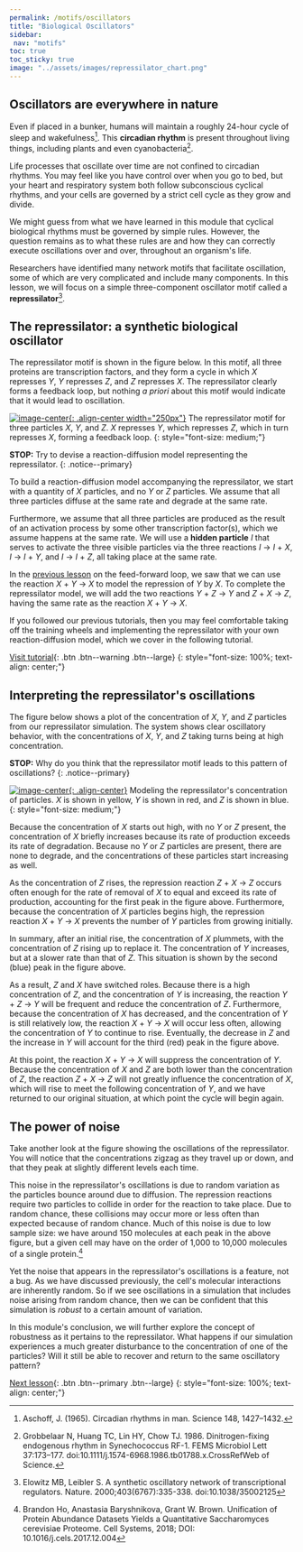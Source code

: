 ```yaml
---
permalink: /motifs/oscillators
title: "Biological Oscillators"
sidebar:
 nav: "motifs"
toc: true
toc_sticky: true
image: "../assets/images/repressilator_chart.png"
---
```


## Oscillators are everywhere in nature

Even if placed in a bunker, humans will maintain a roughly 24-hour cycle of sleep and wakefulness[^bunker]. This **circadian rhythm** is present throughout living things, including plants and even cyanobacteria[^bacteria].

Life processes that oscillate over time are not confined to circadian rhythms. You may feel like you have control over when you go to bed, but your heart and respiratory system both follow subconscious cyclical rhythms, and your cells are governed by a strict cell cycle as they grow and divide.

We might guess from what we have learned in this module that cyclical biological rhythms must be governed by simple rules. However, the question remains as to what these rules are and how they can correctly execute oscillations over and over, throughout an organism's life.

Researchers have identified many network motifs that facilitate oscillation, some of which are very complicated and include many components. In this lesson, we will focus on a simple three-component oscillator motif called a **repressilator**[^repress].

## The repressilator: a synthetic biological oscillator

The repressilator motif is shown in the figure below. In this motif, all three proteins are transcription factors, and they form a cycle in which *X* represses *Y*, *Y* represses *Z*, and *Z* represses *X*. The repressilator clearly forms a feedback loop, but nothing *a priori* about this motif would indicate that it would lead to oscillation.

[![image-center](../assets/images/600px/repressilator.png){: .align-center width="250px"}](../assets/images/repressilator.png)
The repressilator motif for three particles <em>X</em>, <em>Y</em>, and <em>Z</em>. <em>X</em> represses <em>Y</em>, which represses <em>Z</em>, which in turn represses <em>X</em>, forming a feedback loop.
{: style="font-size: medium;"}

**STOP:** Try to devise a reaction-diffusion model representing the repressilator.
{: .notice--primary}

To build a reaction-diffusion model accompanying the repressilator, we start with a quantity of *X* particles, and no *Y* or *Z* particles. We assume that all three particles diffuse at the same rate and degrade at the same rate.

Furthermore, we assume that all three particles are produced as the result of an activation process by some other transcription factor(s), which we assume happens at the same rate. We will use a **hidden particle** *I* that serves to activate the three visible particles via the three reactions *I* → *I* + *X*, *I* → *I* + *Y*, and *I* → *I* + *Z*, all taking place at the same rate.

In the [previous lesson](feedforward) on the feed-forward loop, we saw that we can use the reaction *X* + *Y* → *X* to model the repression of *Y* by *X*. To complete the repressilator model, we will add the two reactions *Y* + *Z* → *Y* and *Z* + *X* → *Z*, having the same rate as the reaction *X* + *Y* → *X*.

If you followed our previous tutorials, then you may feel comfortable taking off the training wheels and implementing the repressilator with your own reaction-diffusion model, which we cover in the following tutorial.

[Visit tutorial](tutorial_oscillators){: .btn .btn--warning .btn--large}
{: style="font-size: 100%; text-align: center;"}

## Interpreting the repressilator's oscillations

The figure below shows a plot of the concentration of *X*, *Y*, and *Z* particles from our repressilator simulation. The system shows clear oscillatory behavior, with the concentrations of *X*, *Y*, and *Z* taking turns being at high concentration.

**STOP:** Why do you think that the repressilator motif leads to this pattern of oscillations?
{: .notice--primary}

[![image-center](../assets/images/600px/repressilator_chart.png){: .align-center}](../assets/images/repressilator_chart.png)
Modeling the repressilator's concentration of particles. *X* is shown in yellow, *Y* is shown in red, and *Z* is shown in blue.
{: style="font-size: medium;"}

Because the concentration of *X* starts out high, with no *Y* or *Z* present, the concentration of *X* briefly increases because its rate of production exceeds its rate of degradation. Because no *Y* or *Z* particles are present, there are none to degrade, and the concentrations of these particles start increasing as well.

As the concentration of *Z* rises, the repression reaction *Z* + *X* → *Z* occurs often enough for the rate of removal of *X* to equal and exceed its rate of production, accounting for the first peak in the figure above. Furthermore, because the concentration of *X* particles begins high, the repression reaction *X* + *Y* → *X* prevents the number of *Y* particles from growing initially.

In summary, after an initial rise, the concentration of *X* plummets, with the concentration of *Z* rising up to replace it. The concentration of *Y* increases, but at a slower rate than that of *Z*. This situation is shown by the second (blue) peak in the figure above.

As a result, *Z* and *X* have switched roles. Because there is a high concentration of *Z*, and the concentration of *Y* is increasing, the reaction *Y* + *Z* → *Y* will be frequent and reduce the concentration of *Z*. Furthermore, because the concentration of *X* has decreased, and the concentration of *Y* is still relatively low, the reaction *X* + *Y* → *X* will occur less often, allowing the concentration of *Y* to continue to rise. Eventually, the decrease in *Z* and the increase in *Y* will account for the third (red) peak in the figure above.

At this point, the reaction *X* + *Y* → *X* will suppress the concentration of *Y*. Because the concentration of *X* and *Z* are both lower than the concentration of *Z*, the reaction *Z* + *X* → *Z* will not greatly influence the concentration of *X*, which will rise to meet the following concentration of *Y*, and we have returned to our original situation, at which point the cycle will begin again.

## The power of noise

Take another look at the figure showing the oscillations of the repressilator. You will notice that the concentrations zigzag as they travel up or down, and that they peak at slightly different levels each time.

This noise in the repressilator's oscillations is due to random variation as the particles bounce around due to diffusion. The repression reactions require two particles to collide in order for the reaction to take place. Due to random chance, these collisions may occur more or less often than expected because of random chance. Much of this noise is due to low sample size: we have around 150 molecules at each peak in the above figure, but a given cell may have on the order of 1,000 to 10,000 molecules of a single protein.[^noise]

Yet the noise that appears in the repressilator's oscillations is a feature, not a bug. As we have discussed previously, the cell's molecular interactions are inherently random. So if we see oscillations in a simulation that includes noise arising from random chance, then we can be confident that this simulation is *robust* to a certain amount of variation.

In this module's conclusion, we will further explore the concept of robustness as it pertains to the repressilator. What happens if our simulation experiences a much greater disturbance to the concentration of one of the particles?  Will it still be able to recover and return to the same oscillatory pattern?

[Next lesson](conclusion){: .btn .btn--primary .btn--large}
{: style="font-size: 100%; text-align: center;"}

[^bunker]: Aschoff, J. (1965). Circadian rhythms in man. Science 148, 1427–1432.

[^bacteria]: Grobbelaar N, Huang TC, Lin HY, Chow TJ. 1986. Dinitrogen-fixing endogenous rhythm in Synechococcus RF-1. FEMS Microbiol Lett 37:173–177. doi:10.1111/j.1574-6968.1986.tb01788.x.CrossRefWeb of Science.

[^repress]: Elowitz MB, Leibler S. A synthetic oscillatory network of transcriptional regulators. Nature. 2000;403(6767):335-338. doi:10.1038/35002125

[^noise]: Brandon Ho, Anastasia Baryshnikova, Grant W. Brown. Unification of Protein Abundance Datasets Yields a Quantitative Saccharomyces cerevisiae Proteome. Cell Systems, 2018; DOI: 10.1016/j.cels.2017.12.004

